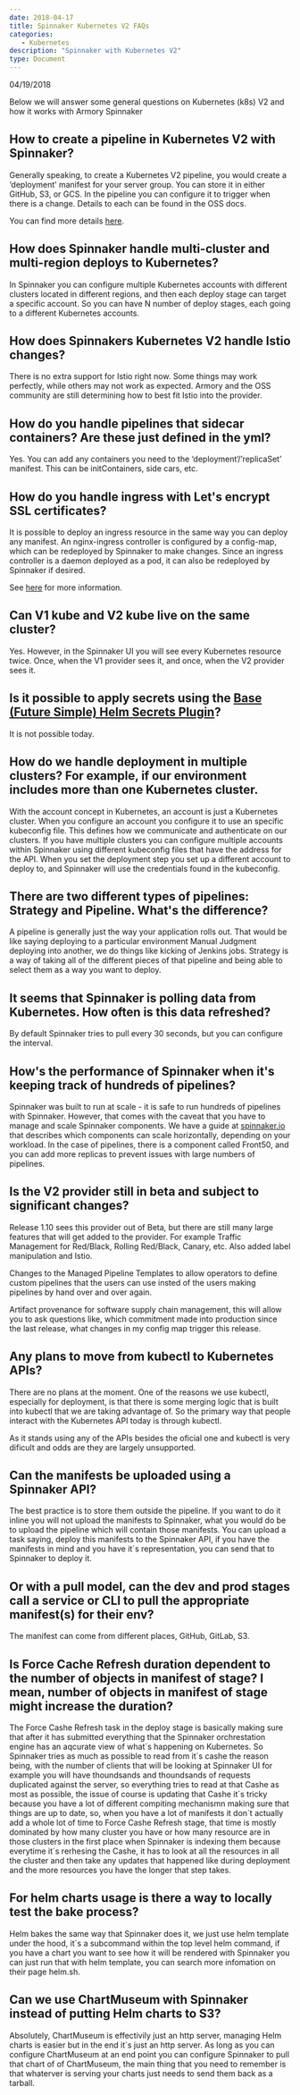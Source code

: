 ```yaml
---
date: 2018-04-17
title: Spinnaker Kubernetes V2 FAQs
categories:
   - Kubernetes
description: "Spinnaker with Kubernetes V2"
type: Document
---
```

04/19/2018

Below we will answer some general questions on Kubernetes (k8s) V2 and how it works with Armory Spinnaker

## How to create a pipeline in Kubernetes V2 with Spinnaker?
Generally speaking, to create a Kubernetes V2 pipeline, you would create a ‘deployment’ manifest for your server group. You can store it in either GitHub, S3, or GCS. In the pipeline you can configure it to trigger when there is a change. Details to each can be found in the OSS docs.

You can find more details [here](https://www.spinnaker.io/reference/providers/kubernetes-v2/#using-externally-stored-manifests).


## How does Spinnaker handle multi-cluster and multi-region deploys to Kubernetes?
In Spinnaker you can configure multiple Kubernetes accounts with different clusters located in different regions, and then each deploy stage can target a specific account. So you can have N number of deploy stages, each going to a different Kubernetes accounts.


## How does Spinnakers Kubernetes V2 handle Istio changes?
There is no extra support for Istio right now. Some things may work perfectly, while others may not work as expected. Armory and the OSS community are still determining how to best fit Istio into the provider.

## How do you handle pipelines that sidecar containers? Are these just defined in the yml?
Yes. You can add any containers you need to the ‘deployment’/’replicaSet’ manifest. This can be initContainers, side cars, etc.

## How do you handle ingress with Let's encrypt SSL certificates?
It is possible to deploy an ingress resource in the same way you can deploy any manifest. An nginx-ingress controller is configured by a config-map, which can be redeployed by Spinnaker to make changes. Since an ingress controller is a daemon deployed as a pod, it can also be redeployed by Spinnaker if desired.

See [here](https://www.spinnaker.io/reference/providers/kubernetes-v2/#services-ingresses) for more information.

## Can V1 kube and V2 kube live on the same cluster?
Yes. However, in the Spinnaker UI you will see every Kubernetes resource twice. Once, when the V1 provider sees it, and once, when the V2 provider sees it.

## Is it possible to apply secrets using the [Base (Future Simple) Helm Secrets Plugin](https://github.com/futuresimple/helm-secrets)?
It is not possible today.

## How do we handle deployment in multiple clusters? For example, if our environment includes more than one Kubernetes cluster.
With the account concept in Kubernetes, an account is just a Kubernetes cluster. When you configure an account you configure it to use an specific kubeconfig file. This defines how we communicate and authenticate on our clusters. If you have multiple clusters you can configure multiple accounts within Spinnaker using different kubeconfig files that have the address for the API. When you set the deployment step you set up a different account to deploy to, and Spinnaker will use the credentials found in the kubeconfig.

## There are two different types of pipelines: Strategy and Pipeline. What's the difference?
A pipeline is generally just the way your application rolls out. That would be like saying deploying to a particular environment Manual Judgment deploying into another, we do things like kicking of Jenkins jobs. Strategy is a way of taking all of the different pieces of that pipeline and being able to select them as a way you want to deploy. 

## It seems that Spinnaker is polling data from Kubernetes. How often is this data refreshed?
By default Spinnaker tries to pull every 30 seconds, but you can configure the interval.

## How's the performance of Spinnaker when it's keeping track of hundreds of pipelines?
Spinnaker was built to run at scale - it is safe to run hundreds of pipelines with Spinnaker. However, that comes with the caveat that you have to manage and scale Spinnaker components. We have a guide at [spinnaker.io](https://spinnaker.io) that describes which components can scale horizontally, depending on your workload. In the case of pipelines, there is a component called Front50, and you can add more replicas to prevent issues with large numbers of pipelines.

## Is the V2 provider still in beta and subject to significant changes?
Release 1.10 sees this provider out of Beta, but there are still many large features that will get added to the provider. For example Traffic Management for Red/Black, Rolling Red/Black, Canary, etc. Also added label manipulation and Istio.

Changes to the Managed Pipeline Templates to allow operators to define custom pipelines that the users can use insted of the users making pipelines by hand over and over again.

Artifact provenance for software supply chain management, this will allow you to ask questions like, which commitment made into production since the last release, what changes in my config map trigger this release.

## Any plans to move from kubectl to Kubernetes APIs?
There are no plans at the moment. One of the reasons we use kubectl, especially for deployment, is that there is some merging logic that is built into kubectl that we are taking advantage of. So the primary way that people interact with the Kubernetes API today is through kubectl.

As it stands using any of the APIs besides the oficial one and kubectl is very dificult and odds are they are largely unsupported.

## Can the manifests be uploaded using a Spinnaker API?
The best practice is to store them outside the pipeline. If you want to do it inline you will not upload the manifests to Spinnaker, what you would do be to upload the pipeline which will contain those manifests. You can upload a task saying, deploy this manifests to the Spinnaker API, if you have the manifests in mind and you have it´s representation, you can send that to Spinnaker to deploy it.

## Or with a pull model, can the dev and prod stages call a service or CLI to pull the appropriate manifest(s) for their env?
The manifest can come from different places, GitHub, GitLab, S3.

## Is Force Cache Refresh duration dependent to the number of objects in manifest of stage? I mean, number of objects in manifest of stage might increase the duration?
The Force Cashe Refresh task in the deploy stage is basically making sure that after it has submitted everything that the Spinnaker orchrestation engine has an aqcurate view of what´s happening on Kubernetes. So Spinnaker tries as much as possible to read from it´s cashe the reason being, with the number of clients that will be looking at Spinnaker UI for example you will have thoundsands and thoundsands of requests duplicated against the server, so everything tries to read at that Cashe as most as possible, the issue of course is updating that Cashe it´s tricky because you have a lot of different compiting mechanismn making sure that things are up to date, so, when you have a lot of manifests it don´t actually add a whole lot of time to Force Cashe Refresh stage, that time is mostly dominated by how many cluster you have or how many resource are in those clusters in the first place when Spinnaker is indexing them because everytime it´s rerhesing the Cashe, it has to look at all the resources in all the cluster and then take any updates that happened like during deployment and the more resources you have the longer that step takes.

## For helm charts usage is there a way to locally test the bake process?
Helm bakes the same way that Spinnaker does it, we just use helm template under the hood, it´s a subcommand within the top level helm command, if you have a chart you want to see how it will be rendered with Spinnaker you can just run that with helm template, you can search more infomation on their page helm.sh.

## Can we use ChartMuseum with Spinnaker instead of putting Helm charts to S3?
Absolutely, ChartMuseum is effectivily just an http server, managing Helm charts is easier but in the end it´s just an http server. As long as you can configure ChartMuseum at an end point you can configure Spinnaker to pull that chart of of ChartMuseum, the main thing that you need to remember is that whaterver is serving your charts just needs to send them back as a tarball.

